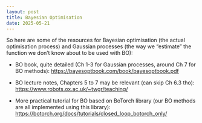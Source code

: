 ```yaml
---
layout: post
title: Bayesian Optimisation
date: 2025-05-21
---
```


So here are some of the resources for Bayesian optimisation (the actual optimisation process) and Gaussian processes (the way we “estimate” the function we don’t know about to be used with BO):

- BO book, quite detailed (Ch 1-3 for Gaussian processes, around Ch 7 for BO methods): https://bayesoptbook.com/book/bayesoptbook.pdf

- BO lecture notes, Chapters 5 to 7 may be relevant (can skip Ch 6.3 tho): https://www.robots.ox.ac.uk/~twgr/teaching/ 

- More practical tutorial for BO based on BoTorch library (our BO methods are all implemented using this library): https://botorch.org/docs/tutorials/closed_loop_botorch_only/